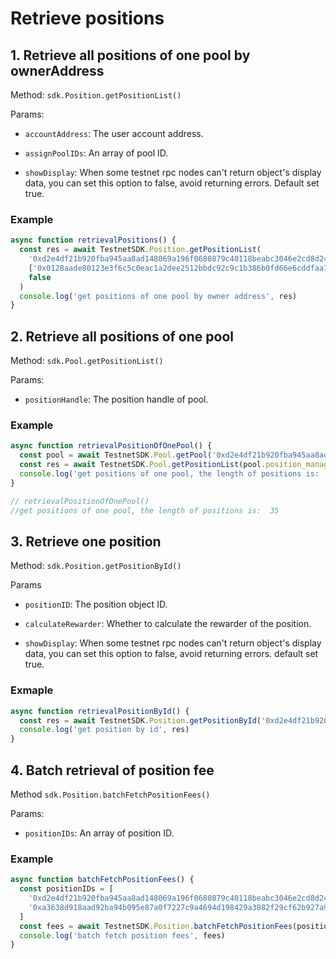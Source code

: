 # Retrieve positions

## 1. Retrieve all positions of one pool by ownerAddress

Method: `sdk.Position.getPositionList()`

Params:

- `accountAddress`: The user account address.

- `assignPoolIDs`: An array of pool ID.

- `showDisplay`: When some testnet rpc nodes can't return object's display data, you can set this option to false, avoid returning errors. Default set true.

### Example

```typescript
async function retrievalPositions() {
  const res = await TestnetSDK.Position.getPositionList(
    '0xd2e4df21b920fba945aa8ad148069a196f0680879c40118beabc3046e2cd8d24',
    ['0x0128aade80123e3f6c5c0eac1a2dee2512bbdc92c9c1b386b0fd66e6cddfaa72']，
    false
  )
  console.log('get positions of one pool by owner address', res)
}
```

## 2. Retrieve all positions of one pool

Method: `sdk.Pool.getPositionList()`

Params:

- `positionHandle`: The position handle of pool.

### Example

```typescript
async function retrievalPositionOfOnePool() {
  const pool = await TestnetSDK.Pool.getPool('0xd2e4df21b920fba945aa8ad148069a196f0680879c40118beabc3046e2cd8d24')
  const res = await TestnetSDK.Pool.getPositionList(pool.position_manager.positions_handle)
  console.log('get positions of one pool, the length of positions is: ', res.length)
}

// retrievalPositionOfOnePool()
//get positions of one pool, the length of positions is:  35
```

## 3. Retrieve one position

Method: `sdk.Position.getPositionById()`

Params

- `positionID`: The position object ID.

- `calculateRewarder`: Whether to calculate the rewarder of the position.

- `showDisplay`: When some testnet rpc nodes can't return object's display data, you can set this option to false, avoid returning errors. default set true.

### Exmaple

```typescript
async function retrievalPositionById() {
  const res = await TestnetSDK.Position.getPositionById('0xd2e4df21b920fba945aa8ad148069a196f0680879c40118beabc3046e2cd8d24')
  console.log('get position by id', res)
}
```

## 4. Batch retrieval of position fee

Method `sdk.Position.batchFetchPositionFees()`

Params:

- `positionIDs`: An array of position ID.

### Example

```typescript
async function batchFetchPositionFees() {
  const positionIDs = [
    '0xd2e4df21b920fba945aa8ad148069a196f0680879c40118beabc3046e2cd8d24',
    '0xa3638d918aad92ba94b095e87a0f7227c9a4694d198429a3082f29cf62b927a9',
  ]
  const fees = await TestnetSDK.Position.batchFetchPositionFees(positionIDs)
  console.log('batch fetch position fees', fees)
}
```
